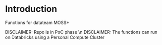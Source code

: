 # Introduction 
Functions for datateam MOSS+

DISCLAIMER: Repo is in PoC phase \n
DISCLAIMER: The functions can run on Databricks using a Personal Compute Cluster
